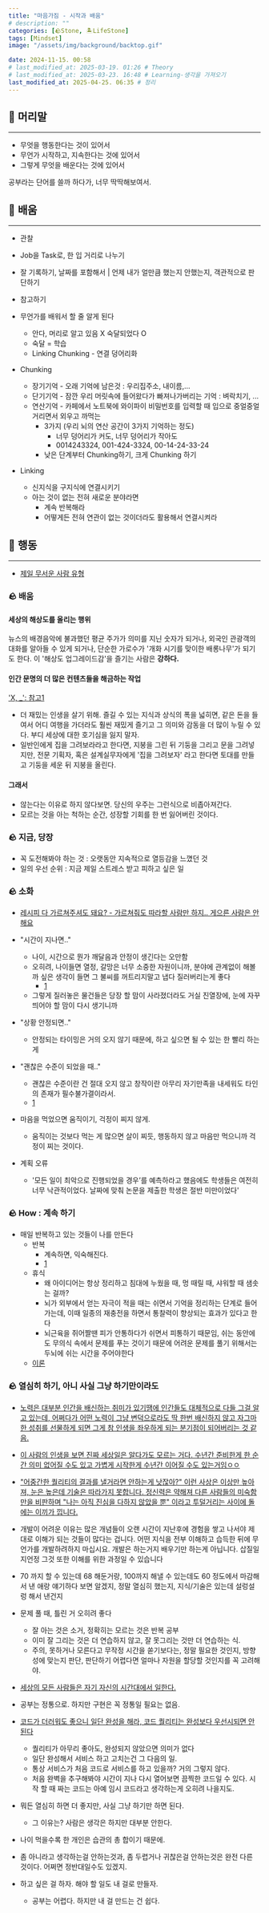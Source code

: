 ```yaml
---
title: "마음가짐 - 시작과 배움"
# description: ""
categories: [🪨Stone, 🏝️LifeStone]
tags: [Mindset]
image: "/assets/img/background/backtop.gif"

date: 2024-11-15. 00:58
# last_modified_at: 2025-03-19. 01:26 # Theory
# last_modified_at: 2025-03-23. 16:48 # Learning-생각을 가져오기
last_modified_at: 2025-04-25. 06:35 # 정리
---
```


## 🗿 머리말

---

- 무엇을 행동한다는 것이 있어서
- 무언가 시작하고, 지속한다는 것에 있어서
- 그렇게 무엇을 배운다는 것에 있어서

공부라는 단어를 쓸까 하다가, 너무 딱딱해보여서.  

## 🗿 배움

---

- 관찰

- Job을 Task로, 한 입 거리로 나누기
- 잘 기록하기, 날짜를 포함해서 \| 언제 내가 얼만큼 했는지 안했는지, 객관적으로 판단하기

- 참고하기

- 무언가를 배워서 할 줄 알게 된다
  - 안다, 머리로 알고 있음 X 숙달되었다 O
  - 숙달 = 학습
  - Linking Chunking - 연결 덩어리화

- Chunking
  - 장기기억 - 오래 기억에 남은것 : 우리집주소, 내이름,...
  - 단기기억 - 잠깐 우리 머릿속에 들어왔다가 빠져나가버리는 기억 : 벼락치기, ...
  - 연산기억 - 카페에서 노트북에 와이파이 비밀번호를 입력할 때 입으로 중얼중얼 거리면서 외우고 까먹는
    - 3가지 (우리 뇌의 연산 공간이 3가지 기억하는 정도)
      - 너무 덩어리가 커도, 너무 덩어리가 작아도
      - 0014243324, 001-424-3324, 00-14-24-33-24
    - 낮은 단계부터 Chunking하기, 크게 Chunking 하기

- Linking
  - 신지식을 구지식에 연결시키기
  - 아는 것이 없는 전혀 새로운 분야라면
    - 계속 반복해라
    - 어떻게든 전혀 연관이 없는 것이더라도 활용해서 연결시켜라

## 🗿 행동

---

- [제일 무서운 사람 유형](https://twitter.com/WkfxjfrP/status/1322787425224069120?s=20&t=0h_SDnsL-l-tNqpxp3XCrA)

### 🪨 배움

#### 세상의 해상도를 올리는 행위

뉴스의 배경음악에 불과했던 평균 주가가 의미를 지닌 숫자가 되거나, 외국인 관광객의 대화를 알아들 수 있게 되거나, 단순한 가로수가 '개화 시기를 맞이한 배롱나무'가 되기도 한다. 이 '해상도 업그레이드감'을 즐기는 사람은 **강하다.**  

#### 인간 문명의 더 많은 컨텐츠들을 해금하는 작업

['X, _': 참고1](https://x.com/dripping_bik/status/1173613357024382977)  

- 더 재밌는 인생을 살기 위해. 즐길 수 있는 지식과 상식의 폭을 넓히면, 같은 돈을 들여서 어디 여행을 가더라도 훨씬 재밌게 즐기고 그 의미와 감동을 더 많이 누릴 수 있다. 부디 세상에 대한 호기심을 잃지 말자.
- 일반인에게 집을 그려보라라고 한다면, 지붕을 그린 뒤 기둥을 그리고 문을 그려넣지만, 전문 기획자, 혹은 설계실무자에게 '집을 그려보자' 라고 한다면 토대를 만들고 기둥을 세운 뒤 지붕을 올린다.

#### 그래서

- 않는다는 이유로 하지 않다보면. 당신의 우주는 그런식으로 비좁아져간다.
- 모르는 것을 아는 척하는 순간, 성장할 기회를 한 번 잃어버린 것이다.

### 🪨 지금, 당장

- 꼭 도전해봐야 하는 것 : 오랫동안 지속적으로 열등감을 느꼈던 것
- 일의 우선 순위 : 지금 제일 스트레스 받고 피하고 싶은 일

### 🪨 소화

- [레시피 다 가르쳐주셔도 돼요? - 가르쳐줘도 따라할 사람만 하지.. 게으른 사람은 안해요](https://twitter.com/shinhh/status/1130487542527201280?s=20&t=0h_SDnsL-l-tNqpxp3XCrA)

- "시간이 지나면.."
  - 나이, 시간으로 뭔가 깨달음과 안정이 생긴다는 오만함
  - 오히려, 나이들면 열정, 갈망은 너무 소중한 자원이니까, 분야에 관계없이 해볼까 싶은 생각이 들면 그 불씨를 꺼트리지말고 냅다 질러버리는게 좋다
    - [1](https://x.com/DungeonKim/status/1140091042303098880)
  - 그렇게 질러놓은 물건들은 당장 할 맘이 사라졌더라도 거실 진열장에, 눈에 자꾸 띄어야 할 맘이 다시 생기니까

- "상황 안정되면.."
  - 안정되는 타이밍은 거의 오지 않기 때문에, 하고 싶으면 될 수 있는 한 빨리 하는게

- "괜찮은 수준이 되었을 때.."
  - 괜찮은 수준이란 건 절대 오지 않고 창작이란 아무리 자기만족을 내세워도 타인의 존재가 필수불가결이라서.
  - [1](https://x.com/I_MINU_/status/1667135640138555392)

- 마음을 먹었으면 움직이기, 걱정이 찌지 않게.
  - 움직이는 것보다 먹는 게 많으면 살이 찌듯, 행동하지 않고 마음만 먹으니까 걱정이 찌는 것이다.

- 계획 오류
  - '모든 일이 최악으로 진행되었을 경우’를 예측하라고 했음에도 학생들은 여전히 너무 낙관적이었다. 날짜에 맞춰 논문을 제출한 학생은 절반 미만이었다'

### 🪨 How : 계속 하기

- 매일 반복하고 있는 것들이 나를 만든다
  - 반복
    - 계속하면, 익숙해진다.
    - [1](https://x.com/stelo_kim/status/1448778418393284608)
  - 휴식
    - 왜 아이디어는 항상 정리하고 침대에 누웠을 때, 멍 때릴 때, 샤워할 때 샘솟는 걸까?
    - 뇌가 외부에서 얻는 자극이 적을 때는 쉬면서 기억을 정리하는 단계로 들어가는데, 이때 일종의 재충전을 하면서 통찰력이 향상되는 효과가 있다고 한다
    - 뇌근육을 쥐어짤땐 피가 안통하다가 쉬면서 피통하기 때문임, 쉬는 동안에도 무의식 속에서 문제를 푸는 것이기 때문에 어려운 문제를 풀기 위해서는 두뇌에 쉬는 시간을 주어야한다
  - [이론](/posts/Theory/)

### 🪨 열심히 하기, 아니 사실 그냥 하기만이라도

- [노력은 대부분 인간을 배신하는 취미가 있기땜에 인간들도 대체적으로 다들 그걸 알고 있는데, 어쩌다가 어떤 노력이 그냥 변덕으로라도 딱 한번 배신하지 않고 자그마한 성취를 선물하게 되면 그게 참 인생을 좌우하게 되는 분기점이 되어버리는 것 같음.](https://x.com/goodssalhapssal/status/1835639076898426948)

- [이 사람의 인생을 보면 진짜 세상일은 알다가도 모르는 거다. 수년간 준비한게 한 순간 의미 없어질 수도 있고 가볍게 시작한게 수년간 이어질 수도 있는거임ㅇㅇ](https://twitter.com/racuncore/status/1677705506520178688?s=20)

- ["어중간한 퀄리티의 결과를 낼거라면 안하는게 낫잖아?" 이런 사상은 이상만 높아져, 눈은 높은데 기술은 따라가지 못합니다. 정신력은 약해져 다른 사람들의 미숙함만을 비판하며 "나는 아직 진심을 다하지 않았을 뿐" 이라고 투덜거리는 사이에 돌에는 이끼가 낍니다.](https://twitter.com/jima_japanese/status/1508001738233561090?s=20&t=6OrpB8hwWz-erqS0iFftQQ)
- 개발이 어려운 이유는 많은 개념들이 오랜 시간이 지난후에 경험을 쌓고 나서야 제대로 이해가 되는 것들이 많다는 겁니다. 어떤 지식을 전부 이해하고 습득한 뒤에 무언가를 개발하려하지 마십시요. 개발은 하는거지 배우기만 하는게 아닙니다. 삽질일 지언정 그것 또한 이해를 위한 과정일 수 있습니다
- 70 까지 할 수 있는데 68 해둔거랑, 100까지 해낼 수 있는데도 60 정도에서 마감해서 낸 애랑 얘기하다 보면 알겠지, 정말 열심히 했는지, 지식/기술은 있는데 설렁설렁 해서 낸건지

- 문제 풀 때, 틀린 거 오히려 좋다
  - 잘 아는 것은 소거, 정확히는 모르는 것은 반복 공부
  - 이미 잘 그리는 것은 더 연습하지 않고, 잘 못그리는 것만 더 연습하는 식.
  - 주의, 못하거나 모른다고 무작정 시간을 쏟기보다는, 정말 필요한 것인지, 방향성에 맞는지 판단, 판단하기 어렵다면 얼마나 자원을 할당할 것인지를 꼭 고려해야.

- [세상의 모든 사람들은 자기 자신의 시간대에서 일한다.](https://x.com/leetaeh72760785/status/1836370081582060023)

- 공부는 정통으로. 하지만 구현은 꼭 정통일 필요는 없음.
- [코드가 더러워도 좋으니 일단 완성을 해라, 코드 퀄리티는 완성보다 우선시되면 안된다](https://x.com/_Hoto_Cocoa_/status/1451575511587557376)
  - 퀄리티가 아무리 좋아도, 완성되지 않았으면 의미가 없다
  - 일단 완성해서 서비스 하고 고치는건 그 다음의 일.
  - 통상 서비스가 처음 코드로 서비스를 하고 있을까? 거의 그렇지 않다.
  - 처음 완벽을 추구해봐야 시간이 지나 다시 열어보면 끔찍한 코드일 수 있다. 시작 할 때 짜는 코드는 아예 임시 코드라고 생각하는게 오히려 나을지도.

- 뭐든 열심히 하면 더 좋지만, 사실 그냥 하기만 하면 된다.
  - 그 이유는? 사람은 생각은 하지만 대부분 안한다.
- 나이 먹을수록 한 개인은 습관의 총 합이기 때문에.

- 좀 아니라고 생각하는걸 안하는것과, 좀 두렵거나 귀찮은걸 안하는것은 완전 다른 것이다. 어쩌면 정반대일수도 있겠지.

- 하고 싶은 걸 하자. 해야 할 일도 내 걸로 만들자.
  - 공부는 어렵다. 하지만 내 걸 만드는 건 쉽다.
